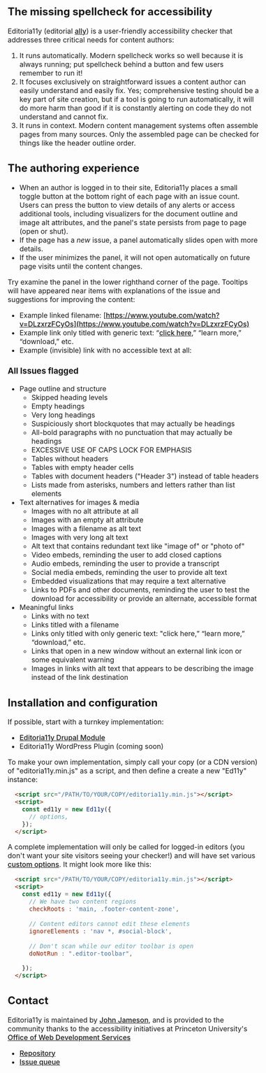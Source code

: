 ## The missing spellcheck for accessibility
Editoria11y (editorial [ally](https://www.a11yproject.com/)) is a user-friendly accessibility checker that addresses three critical needs for content authors:

1. It runs automatically. Modern spellcheck works so well because it is always running; put spellcheck behind a button and few users remember to run it!
1. It focuses exclusively on straightforward issues a content author can easily understand and easily fix. Yes; comprehensive testing should be a key part of site creation, but if a tool is going to run automatically, it will do more harm than good if it is constantly alerting on code they do not understand and cannot fix.
1. It runs in context. Modern content management systems often assemble pages from many sources. Only the assembled page can be checked for things like the header outline order.

## The authoring experience
* When an author is logged in to their site, Editoria11y places a small toggle button at the bottom right of each page with an issue count. Users can press the button to view details of any alerts or access additional tools, including visualizers for the document outline and image alt attributes, and the panel's state persists from page to page (open or shut).
* If the page has a *new* issue, a panel automatically slides open with more details.
* If the user minimizes the panel, it will not open automatically on future page visits until the content changes.

Try examine the panel in the lower righthand corner of the page. Tooltips will have appeared near items with explanations of the issue and suggestions for improving the content:

* Example linked filename: [https://www.youtube.com/watch?v=DLzxrzFCyOs](https://www.youtube.com/watch?v=DLzxrzFCyOs)
* Example link only titled with generic text: “[click here](https://www.youtube.com/watch?v=DLzxrzFCyOs),” “learn more,” “download,” etc.
* Example (invisible) link with no accessible text at all: <a href="https://www.youtube.com/watch?v=DLzxrzFCyOs"></a>


### All Issues flagged
* Page outline and structure
  * Skipped heading levels
  * Empty headings
  * Very long headings
  * Suspiciously short blockquotes that may actually be headings
  * All-bold paragraphs with no punctuation that may actually be headings
  * EXCESSIVE USE OF CAPS LOCK FOR EMPHASIS
  * Tables without headers
  * Tables with empty header cells
  * Tables with document headers ("Header 3") instead of table headers 
  * Lists made from asterisks, numbers and letters rather than list elements
* Text alternatives for images &amp; media
  * Images with no alt attribute at all
  * Images with an empty alt attribute
  * Images with a filename as alt text
  * Images with very long alt text
  * Alt text that contains redundant text like "image of" or "photo of"
  * Video embeds, reminding the user to add closed captions
  * Audio embeds, reminding the user to provide a transcript
  * Social media embeds, reminding the user to provide alt text
  * Embedded visualizations that may require a text alternative
  * Links to PDFs and other documents, reminding the user to test the download for accessibility or provide an alternate, accessible format
* Meaningful links
  * Links with no text
  * Links titled with a filename
  * Links only titled with only generic text: "click here,” “learn more,” “download,” etc.
  * Links that open in a new window without an external link icon or some equivalent warning
  * Images in links with alt text that appears to be describing the image instead of the link destination

## Installation and configuration

If possible, start with a turnkey implementation:
* [Editoria11y Drupal Module](https://www.drupal.org/project/editoria11y)
* Editoria11y WordPress Plugin (coming soon) 

To make your own implementation, simply call your copy (or a CDN version) of "editoria11y.min.js" as a script, and then define a create a new "Ed11y" instance:

```html
  <script src="/PATH/TO/YOUR/COPY/editoria11y.min.js"></script>
  <script>
    const ed11y = new Ed11y({
      // options,
    });           
  </script>
 ```

A complete implementation will only be called for logged-in editors (you don't want your site visitors seeing your checker!) and will have set various [custom options](https://github.com/itmaybejj/editoria11y/blob/main/js/ed11y.js#L9). It might look more like this:

```html
  <script src="/PATH/TO/YOUR/COPY/editoria11y.min.js"></script>
  <script>
    const ed11y = new Ed11y({
      // We have two content regions
      checkRoots : 'main, .footer-content-zone',
            
      // Content editors cannot edit these elements
      ignoreElements : 'nav *, #social-block',
      
      // Don't scan while our editor toolbar is open
      doNotRun : ".editor-toolbar",

    });
  </script>
 ```


## Contact
Editoria11y is maintained by [John Jameson](https://www.linkedin.com/in/johnwjameson/), and is provided to the community thanks to the accessibility initiatives at Princeton University's [Office of Web Development Services](https://wds.princeton.edu/)
* [Repository](https://github.com/itmaybejj/editoria11y)
* [Issue queue](https://github.com/itmaybejj/editoria11y/issues)


<div hidden><style>
.wrapper {float:left;}
a {font-weight: 500;}
a.github {
  display: inline-block;
  height: auto;
  padding: 12px 2px 12px 32px;
}
header li {
  width: 11rem;
  height: auto;
}
body {
  font-size: 16px;
}
header {
  width: auto;
  max-width: 192px;
}
@media print, screen and (max-width: 960px) {
  header ul {
    position: relative;
  }
  header {
    width: 90vw;
    padding-right: 0;
  }
  div.wrapper {
    width: 100%;
  }
}

</style>
 <script src="{{ site.baseurl}}/dist/editoria11y.min.js"></script>
        <!-- Instantiate-->
        <script>
          const ed11y = new Ed11y({
            // Should we be polite?
            alertMode : 'assertive',
          });
        </script>
</div>
